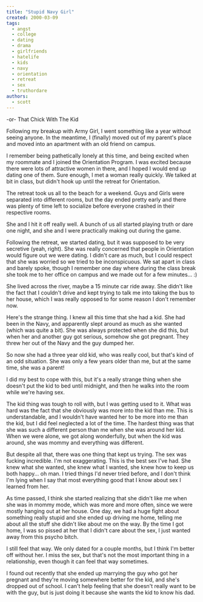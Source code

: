 ```yaml
---
title: "Stupid Navy Girl"
created: 2000-03-09
tags: 
  - angst
  - college
  - dating
  - drama
  - girlfriends
  - hatelife
  - kids
  - navy
  - orientation
  - retreat
  - sex
  - truthordare
authors: 
  - scott
---
```


\-or- That Chick With The Kid

Following my breakup with Army Girl, I went something like a year without seeing anyone. In the meantime, I (finally) moved out of my parent's place and moved into an apartment with an old friend on campus.

I remember being pathetically lonely at this time, and being excited when my roommate and I joined the Orientation Program. I was excited because there were lots of attractive women in there, and I hoped I would end up dating one of them. Sure enough, I met a woman really quickly. We talked at bit in class, but didn't hook up until the retreat for Orientation.

The retreat took us all to the beach for a weekend. Guys and Girls were separated into different rooms, but the day ended pretty early and there was plenty of time left to socialize before everyone crashed in their respective rooms.

She and I hit it off really well. A bunch of us all started playing truth or dare one night, and she and I were practically making out during the game.

Following the retreat, we started dating, but it was supposed to be very secretive (yeah, right). She was really concerned that people in Orientation would figure out we were dating. I didn't care as much, but I could respect that she was worried so we tried to be inconspicuous. We sat apart in class and barely spoke, though I remember one day where during the class break she took me to her office on campus and we made out for a few minutes... :)

She lived across the river, maybe a 15 minute car ride away. She didn't like the fact that I couldn't drive and kept trying to talk me into taking the bus to her house, which I was really opposed to for some reason I don't remember now.

Here's the strange thing. I knew all this time that she had a kid. She had been in the Navy, and apparently slept around as much as she wanted (which was quite a bit). She was always protected when she did this, but when her and another guy got serious, somehow she got pregnant. They threw her out of the Navy and the guy dumped her.

So now she had a three year old kid, who was really cool, but that's kind of an odd situation. She was only a few years older than me, but at the same time, she was a parent!

I did my best to cope with this, but it's a really strange thing when she doesn't put the kid to bed until midnight, and then he walks into the room while we're having sex.

The kid thing was tough to roll with, but I was getting used to it. What was hard was the fact that she obviously was more into the kid than me. This is understandable, and I wouldn't have wanted her to be more into me than the kid, but I did feel neglected a lot of the time. The hardest thing was that she was such a different person than me when she was around her kid. When we were alone, we got along wonderfully, but when the kid was around, she was mommy and everything was different.

But despite all that, there was one thing that kept us trying. The sex was fucking incredible. I'm not exaggerating. This is the best sex I've had. She knew what she wanted, she knew what I wanted, she knew how to keep us both happy... oh man. I tried things I'd never tried before, and I don't think I'm lying when I say that most everything good that I know about sex I learned from her.

As time passed, I think she started realizing that she didn't like me when she was in mommy mode, which was more and more often, since we were mostly hanging out at her house. One day, we had a huge fight about something really stupid and she ended up driving me home, telling me about all the stuff she didn't like about me on the way. By the time I got home, I was so pissed at her that I didn't care about the sex, I just wanted away from this psycho bitch.

I still feel that way. We only dated for a couple months, but I think I'm better off without her. I miss the sex, but that's not the most important thing in a relationship, even though it can feel that way sometimes.

I found out recently that she ended up marrying the guy who got her pregnant and they're moving somewhere better for the kid, and she's dropped out of school. I can't help feeling that she doesn't really want to be with the guy, but is just doing it because she wants the kid to know his dad.
